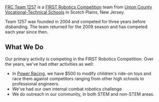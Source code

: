 [FRC Team 1257](http://team1257.org/) is a [FIRST Robotics Competition](https://www.firstinspires.org/) team from [Union County Vocational-Technical Schools](https://www.ucvts.tec.nj.us/) in Scotch Plains, New Jersey.

Team 1257 was founded in 2004 and competed for three years before disbanding. The team returned for the 2009 season and has competed each year since then.

## What We Do
Our primary activity is competing in the FIRST Robotics Competition. Over the years, we've had other activities as well:
* In [Power Racing](http://www.powerracingseries.org/), we have $500 to modify children's ride-on toys and race them against competitors ranging from other high schools to professional engineers.
* We've had our own internal combat robotics challenge
* We do outreach in our community, in both STEM and non-STEM areas.
